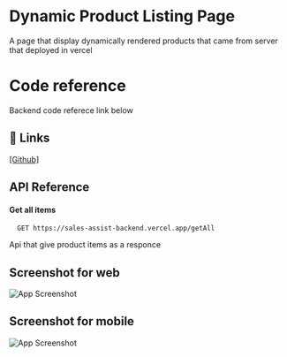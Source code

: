 # Dynamic Product Listing Page

A page that display dynamically rendered products that came from server that deployed in vercel

# Code reference

Backend code referece link below

## 🔗 Links

[[Github]](https://github.com/udaymamidisetti/sales-assist-backend)

## API Reference

#### Get all items

```http
  GET https://sales-assist-backend.vercel.app/getAll
```

Api that give product items as a responce

## Screenshot for web

![App Screenshot](https://res.cloudinary.com/drjnmxyd5/image/upload/v1708141089/screencapture-localhost-3000-2024-02-17-09_07_10_vusoqh.png)

## Screenshot for mobile

![App Screenshot](https://res.cloudinary.com/drjnmxyd5/image/upload/v1708141292/screencapture-localhost-3000-2024-02-17-09_11_00_nhanvp.png)
